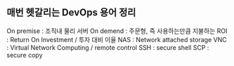 ## 매번 헷갈리는 DevOps 용어 정리

On premise : 조직내 물리 서버
On demend : 주문형, 즉 사용하는만큼 지불하는
ROI : Return On Investment / 투자 대비 이율
NAS : Network attached storage
VNC : Virtual Network Computing / remote control
SSH : secure shell
SCP : secure copy
